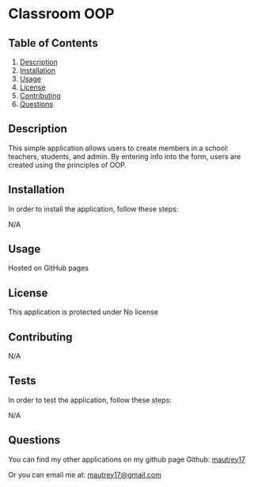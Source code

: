 # Classroom OOP




## Table of Contents
1. [Description](#Description)
2. [Installation](#Installation)
3. [Usage](#Usage)
4. [License](#License)
5. [Contributing](#Contributing)
6. [Questions](#Questions)

## Description
This simple application allows users to create members in a school: teachers, students, and admin. By entering info into the form, users are created using the principles of OOP.

## Installation
In order to install the application, follow these steps: 

N/A

## Usage
Hosted on GitHub pages

## License
This application is protected under No license

## Contributing
N/A

## Tests
In order to test the application, follow these steps:

N/A

## Questions
You can find my other applications on my github page
Github: [mautrey17](https://github.com/mautrey17) 

Or you can email me at: mautrey17@gmail.com